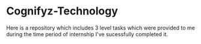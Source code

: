 # Cognifyz-Technology
Here is a repository which includes 3 level tasks which were provided to me during the time period of internship I've sucessfully completed it.

